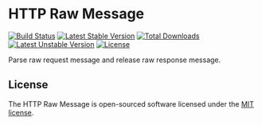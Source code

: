 HTTP Raw Message
================
[![Build Status](https://travis-ci.org/panlatent/http-raw-message.svg)](https://travis-ci.org/panlatent/http-raw-message)
[![Latest Stable Version](https://poser.pugx.org/panlatent/http-raw-message/v/stable.svg)](https://packagist.org/packages/panlatent/http-raw-message)
[![Total Downloads](https://poser.pugx.org/panlatent/http-raw-message/downloads.svg)](https://packagist.org/packages/panlatent/http-raw-message) 
[![Latest Unstable Version](https://poser.pugx.org/panlatent/http-raw-message/v/unstable.svg)](https://packagist.org/packages/panlatent/http-raw-message)
[![License](https://poser.pugx.org/panlatent/http-raw-message/license.svg)](https://packagist.org/packages/panlatent/http-raw-message)

Parse raw request message and release raw response message.

## License

The HTTP Raw Message is open-sourced software licensed under the [MIT license](http://opensource.org/licenses/MIT).